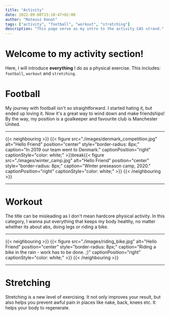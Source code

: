 ```yaml
---
title: "Activity"
date: 2022-09-08T15:10:47+02:00
author: "Mateusz Konat"
tags: ["activity", "football", "workout", "stretching"]
description: "This page serve as my intro to the activity CAS strand."
---
```


# Welcome to my activity section!
Here, I will introduce **everything** I do as a physical exercise. This includes: `football`, `workout` and `stretching`.

# Football
My journey with football isn't so straightforward. I started hating it, but ended up loving it. Now it's a great way to wind down and make friendships! By the way, my position is a goalkeeper and favourite club is Manchester United.

***
{{< neighbouring >}}
{{< figure src="./images/denmark_competition.jpg" alt="Hello Friend" position="center" style="border-radius: 8px;" caption="In 2019 our team went to Denmark." captionPosition="right" captionStyle="color: white;" >}}break{{< figure src="./images/winter_camp.jpg" alt="Hello Friend" position="center" style="border-radius: 8px;" caption="Winter preseason camp, 2020." captionPosition="right" captionStyle="color: white;" >}}
{{< /neighbouring >}}
***

# Workout
The title can be misleading as I don't mean hardcore physical activity. In this category, I wanna put everything that keeps my body healthy, no matter whether its about abs, doing legs or riding a bike.

***
{{< neighbouring >}}
{{< figure src="./images/riding_bike.jpg" alt="Hello Friend" position="center" style="border-radius: 8px;" caption="Riding a bike in the rain - work has to be done. ;)" captionPosition="right" captionStyle="color: white;" >}}
{{< /neighbouring >}}
***

# Stretching
Stretching is a new level of exercising. It not only improves your result, but also helps you prevent awful pain in places like nake, back, knees etc. It helps your body to regenerate.
